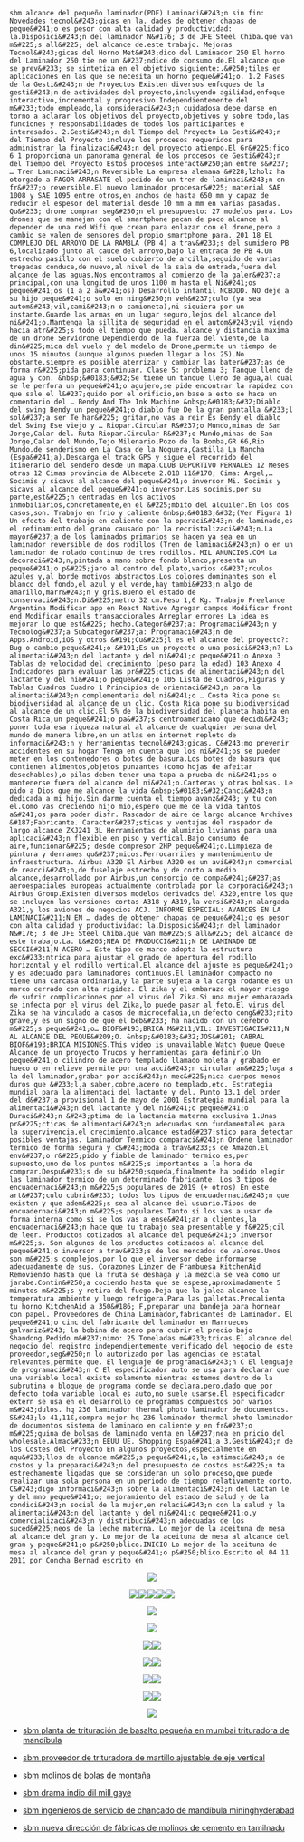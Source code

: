 
```
sbm alcance del pequeño laminador(PDF) Laminaci&#243;n sin fin: Novedades tecnol&#243;gicas en la. dades de obtener chapas de peque&#241;o es pesor con alta calidad y productividad: la.Disposici&#243;n del laminador N&#176; 3 de JFE Steel Chiba.que van m&#225;s all&#225; del alcance de.este trabajo. Mejoras Tecnol&#243;gicas del Horno Met&#243;dico del Laminador 250 El horno del Laminador 250 tie ne un &#237;ndice de consumo de.El alcance que se prev&#233; se sintetiza en el objetivo siguiente:.&#250;tiles en aplicaciones en las que se necesita un horno peque&#241;o. 1.2 Fases de la Gesti&#243;n de Proyectos Existen diversos enfoques de la gesti&#243;n de actividades del proyecto,incluyendo agilidad,enfoque interactivo,incremental y progresivo.Independientemente del m&#233;todo empleado,la consideraci&#243;n cuidadosa debe darse en torno a aclarar los objetivos del proyecto,objetivos y sobre todo,las funciones y responsabilidades de todos los participantes e interesados. 2.Gesti&#243;n del Tiempo del Proyecto La Gesti&#243;n del Tiempo del Proyecto incluye los procesos requeridos para administrar la finalizaci&#243;n del proyecto atiempo.El Gr&#225;fico 6 1 proporciona un panorama general de los procesos de Gesti&#243;n del Tiempo del Proyecto Estos procesos interact&#250;an entre s&#237; … Tren Laminaci&#243;n Reversible La empresa alemana &#228;lzholz ha otorgado a FAGOR ARRASATE el pedido de un tren de laminaci&#243;n en fr&#237;o reversible.El nuevo laminador procesar&#225; material SAE 1008 y SAE 1095 entre otros,en anchos de hasta 650 mm y capaz de reducir el espesor del material desde 10 mm a mm en varias pasadas. Qu&#233; drone comprar seg&#250;n el presupuesto: 27 modelos para. Los drones que se manejan con el smartphone pecan de poco alcance al depender de una red Wifi que crean para enlazar con el drone,pero a cambio se valen de sensores del propio smartphone para. 201 18 EL COMPLEJO DEL ARROYO DE LA RAMBLA (PB 4) a trav&#233;s del sumidero PB 6,localizado junto al cauce del arroyo,bajo la entrada de PB 4.Un estrecho pasillo con el suelo cubierto de arcilla,seguido de varias trepadas conduce,de nuevo,al nivel de la sala de entrada,fuera del alcance de las aguas.Nos encontramos al comienzo de la galer&#237;a principal,con una longitud de unos 1100 m hasta el Ni&#241;os peque&#241;os (1 a 2 a&#241;os) Desarrollo infantil NCBDDD. NO deje a su hijo peque&#241;o solo en ning&#250;n veh&#237;culo (ya sea autom&#243;vil,cami&#243;n o camioneta),ni siquiera por un instante.Guarde las armas en un lugar seguro,lejos del alcance del ni&#241;o.Mantenga la sillita de seguridad en el autom&#243;vil viendo hacia atr&#225;s todo el tiempo que pueda. alcance y distancia maxima de un drone Servidrone Dependiendo de la fuerza del viento,de la din&#225;mica del vuelo y del modelo de Drone,permite un tiempo de unos 15 minutos (aunque algunos pueden llegar a los 25).No obstante,siempre es posible aterrizar y cambiar las bater&#237;as de forma r&#225;pida para continuar. Clase 5: problema 3; Tanque lleno de agua y con. &nbsp;&#0183;&#32;Se tiene un tanque lleno de agua,al cual se le perfora un peque&#241;o agujero,se pide encontrar la rapidez con que sale el l&#237;quido por el orificio,en base a esto se hace un comentario del … Bendy And The Ink Machine &nbsp;&#0183;&#32;Diablo del swing Bendy un peque&#241;o diablo fue De la gran pantalla &#233;l sol&#237;a ser Te har&#225; gritar,no vas a reir Es Bendy el diablo del Swing Ese viejo y … Riopar.Circular R&#237;o Mundo,minas de San Jorge,Calar del. Ruta Riopar.Circular R&#237;o Mundo,minas de San Jorge,Calar del Mundo,Tejo Milenario,Pozo de la Bomba,GR 66,Rio Mundo.de senderismo en La Casa de la Noguera,Castilla La Mancha (Espa&#241;a).Descarga el track GPS y sigue el recorrido del itinerario del sendero desde un mapa.CLUB DEPORTIVO PERNALES 12 Meses otras 12 Cimas provincia de Albacete 2.018 11&#170; Cima: Argel,… Socimis y sicavs al alcance del peque&#241;o inversor Mi. Socimis y sicavs al alcance del peque&#241;o inversor.Las socimis,por su parte,est&#225;n centradas en los activos inmobiliarios,concretamente,en el &#225;mbito del alquiler.En los dos casos,son. Trabajo en frio y caliente &nbsp;&#0183;&#32;(Ver Figura 1) Un efecto del trabajo en caliente con la operaci&#243;n de laminado,es el refinamiento del grano causado por la recristalizaci&#243;n.La mayor&#237;a de los laminados primarios se hacen ya sea en un laminador reversible de dos rodillos (Tren de laminaci&#243;n) o en un laminador de rolado continuo de tres rodillos. MIL ANUNCIOS.COM La decoraci&#243;n,pintada a mano sobre fondo blanco,presenta un peque&#241;o p&#225;jaro al centro del plato,varios c&#237;rculos azules y,al borde motivos abstractos.Los colores dominantes son el blanco del fondo,el azul y el verde,hay tambi&#233;n algo de amarillo,marr&#243;n y gris.Bueno el estado de conservaci&#243;n.Di&#225;metro 32 cm.Peso 1,6 Kg. Trabajo Freelance Argentina Modificar app en React Native Agregar campos Modificar front end Modificar emails transaccionales Arreglar errores La idea es mejorar lo que est&#225; hecho.Categor&#237;a: Programaci&#243;n y Tecnolog&#237;a Subcategor&#237;a: Programaci&#243;n de Apps.Android,iOS y otros &#191;Cu&#225;l es el alcance del proyecto?: Bug o cambio peque&#241;o &#191;Es un proyecto o una posici&#243;n? La alimentaci&#243;n del lactante y del ni&#241;o peque&#241;o Anexo 3 Tablas de velocidad del crecimiento (peso para la edad) 103 Anexo 4 Indicadores para evaluar las pr&#225;cticas de alimentaci&#243;n del lactante y del ni&#241;o peque&#241;o 105 Lista de Cuadros,Figuras y Tablas Cuadros Cuadro 1 Principios de orientaci&#243;n para la alimentaci&#243;n complementaria del ni&#241;o … Costa Rica pone su biodiversidad al alcance de un clic. Costa Rica pone su biodiversidad al alcance de un clic.El 5% de la biodiversidad del planeta habita en Costa Rica,un peque&#241;o pa&#237;s centroamericano que decidi&#243; poner toda esa riqueza natural al alcance de cualquier persona del mundo de manera libre,en un atlas en internet repleto de informaci&#243;n y herramientas tecnol&#243;gicas. C&#243;mo prevenir accidentes en su hogar Tenga en cuenta que los ni&#241;os se pueden meter en los contenedores o botes de basura.Los botes de basura que contienen alimentos,objetos punzantes (como hojas de afeitar desechables),o pilas deben tener una tapa a prueba de ni&#241;os o mantenerse fuera del alcance del ni&#241;o.Carteras y otras bolsas. Le pido a Dios que me alcance la vida &nbsp;&#0183;&#32;Canci&#243;n dedicada a mi hijo.Sin darme cuenta el tiempo avanz&#243; y tu con el.Como vas creciendo hijo mio,espero que me de la vida tantos a&#241;os para poder disfr. Rascador de aire de largo alcance Archives &#187;Fabricante. Caracter&#237;sticas y ventajas del raspador de largo alcance ZKJ241 3L Herramientas de aluminio livianas para una aplicaci&#243;n flexible en piso y vertical.Bajo consumo de aire,funcionar&#225; desde compresor 2HP peque&#241;o.Limpieza de pintura y derrames qu&#237;micos.Ferrocarriles y mantenimiento de infraestructura. Airbus A320 El Airbus A320 es un avi&#243;n comercial de reacci&#243;n,de fuselaje estrecho y de corto a medio alcance,desarrollado por Airbus,un consorcio de compa&#241;&#237;as aeroespaciales europeas actualmente controlada por la corporaci&#243;n Airbus Group.Existen diversos modelos derivados del A320,entre los que se incluyen las versiones cortas A318 y A319,la versi&#243;n alargada A321,y los aviones de negocios ACJ. INFORME ESPECIAL: AVANCES EN LA LAMINACI&#211;N EN … dades de obtener chapas de peque&#241;o es pesor con alta calidad y productividad: la.Disposici&#243;n del laminador N&#176; 3 de JFE Steel Chiba.que van m&#225;s all&#225; del alcance de este trabajo.La. L&#205;NEA DE PRODUCCI&#211;N DE LAMINADO DE SECCI&#211;N ACERO … Este tipo de marco adopta la estructura exc&#233;ntrica para ajustar el grado de apertura del rodillo horizontal y el rodillo vertical.El alcance del ajuste es peque&#241;o y es adecuado para laminadores continuos.El laminador compacto no tiene una carcasa ordinaria,y la parte sujeta a la carga rodante es un marco cerrado con alta rigidez. El zika y el embarazo el mayor riesgo de sufrir complicaciones por el virus del Zika.Si una mujer embarazada se infecta por el virus del Zika,lo puede pasar al feto.El virus del Zika se ha vinculado a casos de microcefalia,un defecto cong&#233;nito grave,y es un signo de que el beb&#233; ha nacido con un cerebro m&#225;s peque&#241;o… BIOF&#193;BRICA M&#211;VIL: INVESTIGACI&#211;N AL ALCANCE DEL PEQUE&#209;O. &nbsp;&#0183;&#32;JOS&#201; CABRAL BIOF&#193;BRICA MISIONES.This video is unavailable.Watch Queue Queue Alcance de un proyecto Trucos y herramientas para definirlo Un peque&#241;o cilindro de acero templado llamado moleta y grabado en hueco o en relieve permite por una acci&#243;n circular an&#225;loga a la del laminador,grabar por acci&#243;n mec&#225;nica cuerpos menos duros que &#233;l,a saber,cobre,acero no templado,etc. Estrategia mundial para la alimentaci del lactante y del. Punto 13.1 del orden del d&#237;a provisional 1 de mayo de 2001 Estrategia mundial para la alimentaci&#243;n del lactante y del ni&#241;o peque&#241;o Duraci&#243;n &#243;ptima de la lactancia materna exclusiva 1.Unas pr&#225;cticas de alimentaci&#243;n adecuadas son fundamentales para la supervivencia,el crecimiento.alcance estad&#237;stico para detectar posibles ventajas. Laminador Termico comparaci&#243;n Ordene laminador termico de forma segura y c&#243;moda a trav&#233;s de Amazon.El env&#237;o r&#225;pido y fiable de laminador termico es,por supuesto,uno de los puntos m&#225;s importantes a la hora de comprar.Despu&#233;s de su b&#250;squeda,finalmente ha podido elegir las laminador termico de un determinado fabricante. Los 3 tipos de encuadernaci&#243;n m&#225;s populares de 2019 (+ otros) En este art&#237;culo cubrir&#233; todos los tipos de encuadernaci&#243;n que existen y que adem&#225;s sea al alcance del usuario.Tipos de encuadernaci&#243;n m&#225;s populares.Tanto si los vas a usar de forma interna como si se los vas a ense&#241;ar a clientes,la encuadernaci&#243;n hace que tu trabajo sea presentable y f&#225;cil de leer. Productos cotizados al alcance del peque&#241;o inversor m&#225;s. Son algunos de los productos cotizados al alcance del peque&#241;o inversor a trav&#233;s de los mercados de valores.Unos son m&#225;s complejos,por lo que el inversor debe informarse adecuadamente de sus. Corazones Linzer de Frambuesa KitchenAid Removiendo hasta que la fruta se deshaga y la mezcla se vea como un jarabe.Contin&#250;a cociendo hasta que se espese,aproximadamente 5 minutos m&#225;s y retira del fuego.Deja que la jalea alcance la temperatura ambiente y luego refrigera.Para las galletas.Precalienta tu horno KitchenAid a 350&#186; F,preparar una bandeja para hornear con papel. Proveedores de China Laminador,fabricantes de Laminador. El peque&#241;o cinc del fabricante del laminador en Marruecos galvaniz&#243; la bobina de acero para cubrir el precio bajo Shandong.Pedido m&#237;nimo: 25 Toneladas m&#233;tricas.El alcance del negocio del registro independientemente verificado del negocio de este proveedor,seg&#250;n lo autorizado por las agencias de estatal relevantes,permite que. El lenguaje de programaci&#243;n C El lenguaje de programaci&#243;n C El especificador auto se usa para declarar que una variable local existe solamente mientras estemos dentro de la subrutina o bloque de programa donde se declara,pero,dado que por defecto toda variable local es auto,no suele usarse.El especificador extern se usa en el desarrollo de programas compuestos por varios m&#243;dulos. hq 236 laminador thermal photo laminador de documentos. S&#243;lo 41,11€,compra mejor hq 236 laminador thermal photo laminador de documentos sistema de laminado en caliente y en fr&#237;o m&#225;quina de bolsas de laminado venta en l&#237;nea en pricio del wholesale.Almac&#233;n EEUU UE. Shopping Espa&#241;a 3.Gesti&#243;n de los Costes del Proyecto En algunos proyectos,especialmente en aqu&#233;llos de alcance m&#225;s peque&#241;o,la estimaci&#243;n de costos y la preparaci&#243;n del presupuesto de costos est&#225;n ta estrechamente ligadas que se consideran un solo proceso,que puede realizar una sola persona en un periodo de tiempo relativamente corto. C&#243;digo informaci&#243;n sobre la alimentaci&#243;n del lactan le y del mno peque&#241;o; mejoramiento del estado de salud y de la condici&#243;n social de la mujer,en relaci&#243;n con la salud y la alimentaci&#243;n del lactante y del ni&#241;o peque&#241;o,y comercializaci&#243;n y distribuci&#243;n adecuadas de los suced&#225;neos de la leche materna. Lo mejor de la aceituna de mesa al alcance del gran y. Lo mejor de la aceituna de mesa al alcance del gran y peque&#241;o p&#250;blico.INICIO Lo mejor de la aceituna de mesa al alcance del gran y peque&#241;o p&#250;blico.Escrito el 04 11 2011 por Concha Bernad escrito en 
```

<div align="center">

<a href="https://es-crusher.shibang-china.com/github&k=sbm+alcance+del+peque%C3%B1o+laminador"><img src="https://static.shibang-china.com/es/crusher/logo.jpg"></a>

<a href="https://es-crusher.shibang-china.com/github&k=sbm+alcance+del+peque%C3%B1o+laminador"><img src="https://static.shibang-china.com/es/crusher/index.jpg"></a><a href="https://es-crusher.shibang-china.com/material.htmlgithub&k=sbm+alcance+del+peque%C3%B1o+laminador"><img src="https://static.shibang-china.com/es/crusher/material.jpg"></a><a href="https://es-crusher.shibang-china.com/application.htmlgithub&k=sbm+alcance+del+peque%C3%B1o+laminador"><img src="https://static.shibang-china.com/es/crusher/application.jpg"></a><a href="https://es-crusher.shibang-china.com/aboutus.htmlgithub&k=sbm+alcance+del+peque%C3%B1o+laminador"><img src="https://static.shibang-china.com/es/crusher/aboutus.jpg"></a><a href="https://es-crusher.shibang-china.com/contact.htmlgithub&k=sbm+alcance+del+peque%C3%B1o+laminador"><img src="https://static.shibang-china.com/es/crusher/contact.jpg"></a>

<a href="https://es-crusher.shibang-china.com/github&k=sbm+alcance+del+peque%C3%B1o+laminador"><img src="https://static.shibang-china.com/es/crusher/banner.jpg"></a>

<a href="https://swt.shibang-china.com/github&k=sbm+alcance+del+peque%C3%B1o+laminador"><img src="https://static.shibang-china.com/es/crusher/text.jpg"></a>

<a href="https://swt.shibang-china.com/github&k=sbm+alcance+del+peque%C3%B1o+laminador"><img src="https://static.shibang-china.com/es/crusher/chat.jpg"></a><a href="https://es-crusher.shibang-china.com/contact.htmlgithub&k=sbm+alcance+del+peque%C3%B1o+laminador"><img src="https://static.shibang-china.com/es/crusher/message.jpg"></a>

<a href="https://es-crusher.shibang-china.com/products/pe.htmlgithub&k=sbm+alcance+del+peque%C3%B1o+laminador"><img src="https://static.shibang-china.com/es/crusher/pe.jpg"></a><a href="https://es-crusher.shibang-china.com/products/pf.htmlgithub&k=sbm+alcance+del+peque%C3%B1o+laminador"><img src="https://static.shibang-china.com/es/crusher/pf.jpg"></a>

<a href="https://es-crusher.shibang-china.com/products/hpt.htmlgithub&k=sbm+alcance+del+peque%C3%B1o+laminador"><img src="https://static.shibang-china.com/es/crusher/hpt.jpg"></a><a href="https://es-crusher.shibang-china.com/products/vsi.htmlgithub&k=sbm+alcance+del+peque%C3%B1o+laminador"><img src="https://static.shibang-china.com/es/crusher/vsi.jpg"></a>

<a href="https://es-crusher.shibang-china.com/products/klv.htmlgithub&k=sbm+alcance+del+peque%C3%B1o+laminador"><img src="https://static.shibang-china.com/es/crusher/klv.jpg"></a><a href="https://es-crusher.shibang-china.com/products/portable.htmlgithub&k=sbm+alcance+del+peque%C3%B1o+laminador"><img src="https://static.shibang-china.com/es/crusher/portable.jpg"></a>

<a href="https://swt.shibang-china.com/github&k=sbm+alcance+del+peque%C3%B1o+laminador"><img src="https://static.shibang-china.com/es/crusher/case.jpg"></a>

</div>


* [sbm planta de trituración de basalto pequeña en mumbai trituradora de mandíbula](sbm%20planta%20de%20trituraci%C3%B3n%20de%20basalto%20peque%C3%B1a%20en%20mumbai%20trituradora%20de%20mand%C3%ADbula.md)

* [sbm proveedor de trituradora de martillo ajustable de eje vertical](sbm%20proveedor%20de%20trituradora%20de%20martillo%20ajustable%20de%20eje%20vertical.md)

* [sbm molinos de bolas de montaña](sbm%20molinos%20de%20bolas%20de%20monta%C3%B1a.md)

* [sbm drama indio dil mill gaye](sbm%20drama%20indio%20dil%20mill%20gaye.md)

* [sbm ingenieros de servicio de chancado de mandíbula mininghyderabad](sbm%20ingenieros%20de%20servicio%20de%20chancado%20de%20mand%C3%ADbula%20mininghyderabad.md)

* [sbm nueva dirección de fábricas de molinos de cemento en tamilnadu](sbm%20nueva%20direcci%C3%B3n%20de%20f%C3%A1bricas%20de%20molinos%20de%20cemento%20en%20tamilnadu.md)